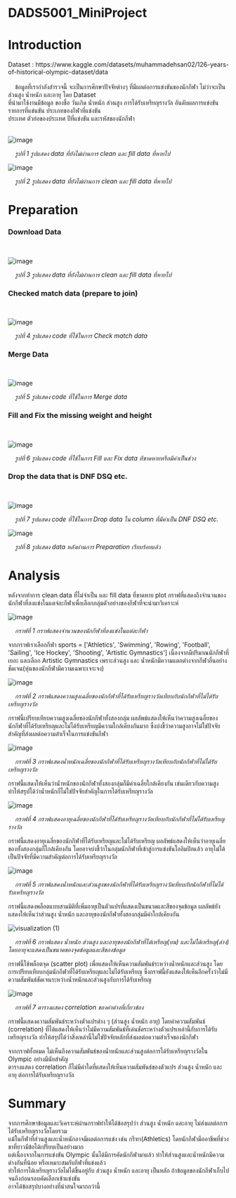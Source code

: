 # DADS5001_MiniProject
<h1>Introduction</h1>
  Dataset : https://www.kaggle.com/datasets/muhammadehsan02/126-years-of-historical-olympic-dataset/data <br>
  <br>
  &nbsp;&nbsp;&nbsp;&nbsp;ข้อมูลที่เรากำลังสำรวจนี้ จะเป็นการศึกษาปัจจัยต่างๆ ที่มีผลต่อการแข่งขันของนักกีฬา ไม่ว่าจะเป็นส่วนสูง น้ำหนัก และอายุ โดย Dataset<br> ที่นำมาใช้งานมีข้อมูล
  ของชื่อ วันเกิด น้ำหนัก ส่วนสูง การได้รับเหรียญรางวัล อันดับผลการแข่งขัน รายการที่แข่นขัน ประเภทของกีฬาที่แข่งขัน<br> ประเทศ ตัวย่อของประเทศ ปีที่แข่งขัน และรหัสของนักกีฬา 

  <br>![image](https://github.com/user-attachments/assets/2fda9398-1bdc-41ca-bfaa-e795b81b415a)

   &nbsp;&nbsp;&nbsp;&nbsp;<I>รูปที่ 1 รูปแสดง data ที่ยังไม่ผ่านการ clean และ fill data ที่หายไป</I>

  ![image](https://github.com/user-attachments/assets/5dd24eca-3941-42fb-af22-e64461ce67fe)
  
   &nbsp;&nbsp;&nbsp;&nbsp;<I>รูปที่ 2 รูปแสดง data ที่ยังไม่ผ่านการ clean และ fill data ที่หายไป</I>



<h1>Preparation</h1>

  <h3>Download Data</h3><br>  
  
  ![image](https://github.com/user-attachments/assets/afad997d-ca00-4b4e-a1e1-560df655835a) 
  
  &nbsp;&nbsp;&nbsp;&nbsp;<I>รูปที่ 3 รูปแสดง data ที่ยังไม่ผ่านการ clean และ fill data ที่หายไป</I>
  
  <h3>Checked match data (prepare to join)</h3><br>
  
  ![image](https://github.com/user-attachments/assets/a3d40338-70d4-4bfb-9414-78a5eb29752b)

  &nbsp;&nbsp;&nbsp;&nbsp;<I>รูปที่ 4 รูปแสดง code ที่ใช้ในการ Check match data</I>
  
  <h3>Merge Data</h3><br>
  
  ![image](https://github.com/user-attachments/assets/cfbfa404-4205-4153-b4a3-010d0fa55e57) 

  &nbsp;&nbsp;&nbsp;&nbsp;<I>รูปที่ 5 รูปแสดง code ที่ใช้ในการ Merge data</I>
  
  <h3>Fill and Fix the missing weight and height</h3><br>
  
  ![image](https://github.com/user-attachments/assets/40455fdd-5c44-4f12-b8c5-14b2093e3fb3)

  &nbsp;&nbsp;&nbsp;&nbsp;<I>รูปที่ 6 รูปแสดง code ที่ใช้ในการ Fill และ Fix data ทีขาดหายหรือมีค่าเป็นช่วง</I>
  
  <h3>Drop the data that is DNF DSQ etc.</h3><br>
  
  ![image](https://github.com/user-attachments/assets/03a1d247-4945-49c6-9139-b1c588593954)

  &nbsp;&nbsp;&nbsp;&nbsp;<I>รูปที่ 7 รูปแสดง code ที่ใช้ในการ Drop data ใน column ที่มีค่าเป็น DNF DSQ etc.</I>
  
  ![image](https://github.com/user-attachments/assets/eb20c486-1d9b-47bd-9741-15a9ce811124)

  &nbsp;&nbsp;&nbsp;&nbsp;<I>รูปที่ 8 รูปแสดง data หลังผ่านการ Preparation เรียบร้อยแล้ว</I>


<h1>Analysis</h1>
  หลังจากทำการ clean data ที่ไม่จำเป็น และ fill data ที่ขาดหาย plot กราฟที่แสดงถึงจำนวนของนักกีฬาที่ลงแข่งในแตจ่ละกีฬาเพื่อเลือกกลุ่มตัวอย่างของกีฬาที่จะนำมาวิเคราะห์
  
  ![image](https://github.com/user-attachments/assets/e9c6921c-ac5e-4ffa-aa58-5ac1e5a6f7db)

  &nbsp;&nbsp;&nbsp;&nbsp;<I>กราฟที่ 1 กราฟแสดงจำนวนของนักกีฬาที่ลงแข่งในแต่ละกีฬา</I>

  จากกราฟเราเลือกกีฬา sports = ['Athletics', 'Swimming', 'Rowing', 'Football', 'Sailing', 'Ice Hockey', 'Shooting', 'Artistic Gymnastics']
  เนื่องจากมีปริมาณนักกีฬาที่เยอะ และเลือก Artistic Gymnastics เพราะส่วนสูง และ น้ำหนักมีความแตกต่างจากกีฬาอื่นอย่างชัดเจน(หุ่นของนักกีฬามีความเฉพาะเจาะจง)<br>

  ![image](https://github.com/user-attachments/assets/df819bb7-4535-45d5-9e37-31e429c6d7a3)
  
  &nbsp;&nbsp;&nbsp;&nbsp;<I>กราฟที่ 2 กราฟแสดงความสูงเฉลี่ยของนักกีฬาที่ได้รับเหรียญรางวัลเทียบกับนักกีฬาที่ไม่ได้รับเหรียญรางวัล</I>
  
  กราฟนี้เปรียบเทียบความสูงเฉลี่ยของนักกีฬาทั้งสองกลุ่ม ผลลัพธ์แสดงให้เห็นว่าความสูงเฉลี่ยของนักกีฬาที่ได้รับเหรียญและไม่ได้รับเหรียญมีความใกล้เคียงกันมาก ซึ่งบ่งชี้ว่าความสูงอาจไม่ใช่ปัจจัยสำคัญที่ส่งผลต่อความสำเร็จในการแข่งขันกีฬา

  ![image](https://github.com/user-attachments/assets/efa9d700-3890-4cea-b099-7644032ef7d6)
  
  &nbsp;&nbsp;&nbsp;&nbsp;<I>กราฟที่ 3 กราฟแสดงน้ำหนักเฉลี่ยของนักกีฬาที่ได้รับเหรียญรางวัลเทียบกับนักกีฬาที่ไม่ได้รับเหรียญรางวัล</I>

  กราฟนี้แสดงให้เห็นว่าน้ำหนักของนักกีฬาทั้งสองกลุ่มก็มีค่าเฉลี่ยใกล้เคียงกัน เช่นเดียวกับความสูง ทำให้สรุปได้ว่าน้ำหนักก็ไม่ใช่ปัจจัยสำคัญในการได้รับเหรียญรางวัล

  ![image](https://github.com/user-attachments/assets/b03ca5fe-18d8-401b-ad65-67512601d753)

 
  &nbsp;&nbsp;&nbsp;&nbsp;<I>กราฟที่ 4 กราฟแสดงอายุเฉลี่ยของนักกีฬาที่ได้รับเหรียญรางวัลเทียบกับนักกีฬาที่ไม่ได้รับเหรียญรางวัล</I>

  กราฟนี้แสดงอายุเฉลี่ยของนักกีฬาที่ได้รับเหรียญและไม่ได้รับเหรียญ ผลลัพธ์แสดงให้เห็นว่าอายุเฉลี่ยของทั้งสองกลุ่มก็ใกล้เคียงกัน โดยอาจบ่งชี้ว่าในกลุ่มนักกีฬาที่เข้าสู่การแข่งขันโอลิมปิกแล้ว อายุไม่ได้เป็นปัจจัยที่มีความสำคัญต่อการได้รับเหรียญรางวัล

  ![image](https://github.com/user-attachments/assets/04919c40-2943-46df-8f9c-ef54125d59c7)
  
  &nbsp;&nbsp;&nbsp;&nbsp;<I>กราฟที่ 5 กราฟแสดงน้ำหนักและส่วนสูงของนักกีฬาที่ได้รับเหรียญรางวัลเทียบกับนักกีฬาที่ไม่ได้รับเหรียญรางวัล</I>

  กราฟนี้แสดงพล็อตแบบสามมิติที่เพิ่มอายุเป็นตัวแปรที่แสดงเป็นขนาดและสีของจุดข้อมูล ผลลัพธ์ยังแสดงให้เห็นว่าส่วนสูง น้ำหนัก และอายุของนักกีฬาทั้งสองกลุ่มมีค่าใกล้เคียงกัน
  
  
  ![visualization (1)](https://github.com/user-attachments/assets/d2f51fd9-b81c-46cb-8cfc-da94a4c4163b) 
  
  &nbsp;&nbsp;&nbsp;&nbsp;<I>กราฟที่ 6 กราฟแสดง น้ำหนัก ส่วนสูง และอายุของนักกีฬาที่ได้เหรียญ(บน) และไม่ได้เหรียญ(ล่าง) โดยอายุจะแสดงเป็นขนาดของจุดข้อมูลและสีของข้อมูล</I>

  กราฟนี้ใช้พล็อตจุด (scatter plot) เพื่อแสดงให้เห็นความสัมพันธ์ระหว่างน้ำหนักและส่วนสูง โดยการเปรียบเทียบกลุ่มนักกีฬาที่ได้รับเหรียญและไม่ได้รับเหรียญ ซึ่งกราฟนี้ยังแสดงให้เห็นอีกครั้งว่าไม่มีความสัมพันธ์ชัดเจนระหว่างน้ำหนักและส่วนสูงกับการได้รับเหรียญ

  ![image](https://github.com/user-attachments/assets/e7450c25-8883-467e-b67f-44391564078c)
  
  &nbsp;&nbsp;&nbsp;&nbsp;<I>กราฟที่ 7 ตารางแสดง correlation ของค่าต่างที่เกี่ยวข้อง</I>

  กราฟนี้แสดงความสัมพันธ์ระหว่างตัวแปรต่าง ๆ (ส่วนสูง น้ำหนัก อายุ) โดยค่าความสัมพันธ์ (correlation) ที่ได้แสดงให้เห็นว่าไม่มีความสัมพันธ์ที่เด่นชัดระหว่างตัวแปรเหล่านี้กับการได้รับเหรียญรางวัล ทำให้สรุปได้ว่าสิ่งเหล่านี้ไม่ใช่ปัจจัยหลักที่ส่งผลต่อความสำเร็จของนักกีฬา

  จากกราฟทั้งหมด ไม่เห็นถึงความสัมพันธ์ของน้ำหนักและส่วนสูงต่อการได้รับเหรียญรางวัลใน Olympic อย่างมีนัยสำคัญ <br>
  ตารางแสดง correlation ก็ไม่มีค่าใดที่แสดงให้เห็นความสัมพันธ์ของตัวแปร ส่วนสูง น้ำหนัก และอายุ ต่อการได้รับเหรียญรางวัล

<h1>Summary</h1>
  จากการศึกษาข้อมูลและวิเคราะห์ผ่านกราฟทำให้ได้ข้อสรุปว่า ส่วนสูง น้ำหนัก และอายุ ไม่ส่งผลต่อการได้รับเหรียญรางวัลโดยรวม <br>
  แม้ในกีฬาที่ส่วนสูงและน้ำหนักอาจมีผลต่อการแข่ง เช่น กรีฑา(Athletics) โดยนักกีฬามืออาชีพที่ช่วงขาที่ยาวมีข้อได้เปรียบเป็นอย่างมาก<br>
  แต่เนื่องจากในการแข่งขัน Olympic นั้นได้มีการคัดนักกีฬามาแล้ว ทำให้ส่วนสูงและน้ำหนักมีความต่างกันที่น้อย หรือเหมาะสมกับกีฬาที่แข่งแล้ว <br>
  ทำให้การได้เหรียญรางวัลไม่ได้ขึ้นอยู่กับ ส่วนสูง น้ำหนัก และอายุ เป็นหลัก ถ้าข้อมูลของนักกีฬาเก็บไปจนถึงก่อนรอบคัดเลือกเข้าแข่งขัน <br>
  อาจได้ข้อสรุปบางอย่างที่น่าสนใจมากกว่านี้
  


